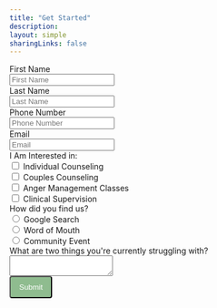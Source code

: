 ```yaml
---
title: "Get Started"
description:
layout: simple
sharingLinks: false
---
```

<!-- Make sure you don't change the form action-->
<form action="https://api.staticforms.xyz/submit" method="post">
<!-- hidden fields & Attributes -->
<input type="hidden" name="accessKey" value="fd1b3bd8-e54c-4528-8286-aa1f33110a4d">
<input type="hidden" name="subject" value="Contact Form - egcs.health" />
<input type="text" name="replyTo" value="info@egcs.health" style="display:none">
<input type="hidden" name="redirectTo" value="https://dev.egcs.health/contact/success">
<!-- Data Fields -->
<div class="box-contact-us">
<div>
<label for="fname">First Name</lable> <br />
<input type="text" id="fname" name="$First-Name" placeholder="First Name" required>
</div>
<div>
<label for="lname">Last Name</lable> <br />
<input type="text" id="lname" name="$Last-Name" placeholder="Last Name" required>
</div>
<div>
<label for="phone">Phone Number</lable> <br />
<input type="tel" id="phone" name="$phone-number" placeholder="Phone Number" required>
</div>
<div>
<label for="email">Email</lable> <br />
<input type="email" id="email" name="$email-address" placeholder="Email" required>
</div>
<div>
<label>I Am Interested in:</label> <br />
<input type="checkbox" name="$interested-in" id="Individual Counseling" value="Individual Counseling"> <label for="Individual Counseling">Individual Counseling</label> <br />
<input type="checkbox" name="$interested-in" id="Couples Counseling" value="Couple’s Counseling"> <label for="Couples Counseling">Couples Counseling</label> <br />
<input type="checkbox" name="$interested-in" id="Anger Management" value="Anger Management Classes"> <label for="Anger Management">Anger Management Classes</label> <br />
<input type="checkbox" name="$interested-in" id="Supervision" value="Clinical Supervision"> <label for="Supervision">Clinical Supervision</label>
</div>
<div>
<label>How did you find us?</lable> <br />
<input type="radio" name="$How-Did-You-Find-Us" value="Google Search" id="Google Search"> <label for="Google-Seach">Google Search</lable> <br />
<input type="radio" name="$How-Did-You-Find-Us" value="Word of Mouth" id="Word of Mouth"> <label for="Word-of-Mouth">Word of Mouth</lable> <br />
<input type="radio" name="$How-Did-You-Find-Us" value="Community Event" id="Community-Event"> <label for="Community-Event">Community Event</lable><br />
</div>
<div>
<label for="message">What are two things you're currently struggling with?</label> <br />
<textarea id="message" name="message"></textarea>                                                <br />
</div>
<div>
</div>
<div>
<input type="text" name="honeypot" style="display:none">
<input type="submit" value="Submit" style="color: white; background-color: #8FBC8F; border-radius: 4px; padding: 10px 15px;"/>
</div>
</div>
</form>
<div>
